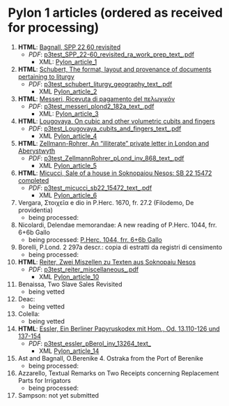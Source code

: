 # Pylon 1 articles (ordered as received for processing)

1. **HTML**: [Bagnall, SPP 22 60 revisited](https://digi.ub.uni-heidelberg.de/editionService/viewer/text/p3test/SPP_22-60_revisited_ra_work_prep#ref)
   - _PDF_: [p3test_SPP_22-60_revisited_ra_work_prep_text_.pdf](https://github.com/jcowey/P3/files/7650668/p3test_SPP_22-60_revisited_ra_work_prep_text_.pdf)
     - XML: [Pylon_article_1](https://github.com/jcowey/P3/blob/master/pylon/pylon1bagnall/bagnall_spp22_60.xml)
2. **HTML**: [Schubert, The format, layout and provenance of documents pertaining to liturgy](https://digi.ub.uni-heidelberg.de/editionService/viewer/text/p3test/schubert_liturgy_geography)
   - _PDF_: [p3test_schubert_liturgy_geography_text_.pdf](https://github.com/jcowey/P3/files/7651366/p3test_schubert_liturgy_geography_text_.pdf)
     - XML [Pylon_article_2](https://github.com/jcowey/P3/blob/master/pylon/pylon1schubert/schubert_liturgy_geography.xml)
3. **HTML**: [Messeri, Ricevuta di pagamento del πελωχικόν](https://digi.ub.uni-heidelberg.de/editionService/viewer/text/p3test/messeri_plond2_182a)
   - _PDF_:  [p3test_messeri_plond2_182a_text_.pdf](https://github.com/jcowey/P3/files/7651367/p3test_messeri_plond2_182a_text_.pdf)
     - XML: [Pylon_article_3](https://github.com/jcowey/P3/blob/master/pylon/pylon1messeri/messeri_plond2_182a.xml)
4. **HTML**: [Lougovaya, On cubic and other volumetric cubits and fingers](https://digi.ub.uni-heidelberg.de/editionService/viewer/text/p3test/Lougovaya_cubits_and_fingers#ref)
   - _PDF_: [p3test_Lougovaya_cubits_and_fingers_text_.pdf](https://github.com/jcowey/P3/files/7651369/p3test_Lougovaya_cubits_and_fingers_text_.pdf)
     - XML [Pylon_article_4](https://github.com/jcowey/P3/blob/master/pylon/pylon1lougovaya/lougovaya_pharris1_50.xml)
5. **HTML**: [Zellmann-Rohrer, An “illiterate” private letter in London and Aberystwyth](https://digi.ub.uni-heidelberg.de/editionService/viewer/text/p3test/ZellmannRohrer_pLond_inv_868)
   - _PDF_: [p3test_ZellmannRohrer_pLond_inv_868_text_.pdf](https://github.com/jcowey/P3/files/7651375/p3test_ZellmannRohrer_pLond_inv_868_text_.pdf)
     - XML [Pylon_article_5](https://github.com/jcowey/P3/blob/master/pylon/pylon1zellmann-rohrer/zellmann_plond3_868.xml)
6. **HTML**: [Micucci, Sale of a house in Soknopaiou Nesos: SB 22 15472 completed](https://digi.ub.uni-heidelberg.de/editionService/viewer/text/p3test/micucci_sb22_15472)
   - _PDF_: [p3test_micucci_sb22_15472_text_.pdf](https://github.com/jcowey/P3/files/7651377/p3test_micucci_sb22_15472_text_.pdf)
     - XML [Pylon_article_6](https://github.com/jcowey/P3/blob/master/pylon/pylon1micucci/micucci_sb22_15472.xml)
7. Vergara, Στοιχεῖα e dio in P.Herc. 1670, fr. 27.2 (Filodemo, De providentia)
    - being processed:
8. Nicolardi, Delendae memorandae: A new reading of P.Herc. 1044, frr. 6+6b Gallo
    - being processed: [P.Herc. 1044, frr. 6+6b Gallo](https://papyri.info/dclp/65542)
9. Borelli, P.Lond. 2 297a descr.: copia di estratti da registri di censimento
    - being processed:
10. **HTML**: [Reiter, Zwei Miszellen zu Texten aus Soknopaiu Nesos](https://digi.ub.uni-heidelberg.de/editionService/viewer/text/p3test/reiter_miscellaneous)
    - _PDF_: [p3test_reiter_miscellaneous_.pdf](https://gitlab.ub.uni-heidelberg.de/verlag/PapyrologicalPublicationPlatform/-/blob/master/pdf/p3test_reiter_miscellaneous_text_.pdf)
      - XML [Pylon_article_10](https://github.com/jcowey/P3/blob/master/pylon/pylon1reiter/reiter_miscellaneous.xml)
11. Benaissa, Two Slave Sales Revisited
    - being vetted
12. Deac: 
    - being vetted
13. Colella: 
    - being vetted
14. **HTML**: [Essler, Ein Berliner Papyruskodex mit Hom., Od. 13.110-126 und 137-154](https://digi.ub.uni-heidelberg.de/editionService/viewer/text/p3test/essler_pBerol_inv_13264)
    - _PDF_: [p3test_essler_pBerol_inv_13264_text_](https://gitlab.ub.uni-heidelberg.de/verlag/PapyrologicalPublicationPlatform/-/blob/master/pdf/p3test_essler_pBerol_inv_13264_text_.pdf)
      - XML [Pylon_article_14]()
15. Ast and Bagnall, O.Berenike 4. Ostraka from the Port of Berenike   
    - being processed:
16. Azzarello, Textual Remarks on Two Receipts concerning Replacement Parts for Irrigators
    - being processed:
17. Sampson: not yet submitted

